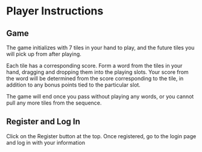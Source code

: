 # Player Instructions

## Game
The game initializes with 7 tiles in your hand to play, and the future tiles you will pick up from after playing. 

Each tile has a corresponding score. Form a word from the tiles in your hand, dragging and dropping them into the playing slots. Your score from the word will be determined from the score corresponding to the tile, in addition to any bonus points tied to the particular slot.

The game will end once you pass without playing any words, or you cannot pull any more tiles from the sequence.

## Register and Log In

Click on the Register button at the top. Once registered, go to the login page and log in with your information